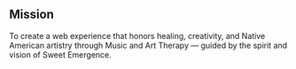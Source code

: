 ## Mission

To create a web experience that honors healing, creativity, and Native American artistry through Music and Art Therapy — guided by the spirit and vision of Sweet Emergence.
